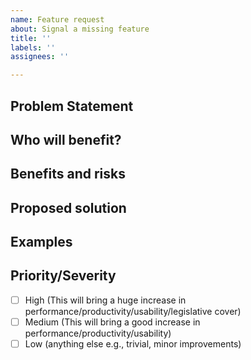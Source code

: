```yaml
---
name: Feature request
about: Signal a missing feature
title: ''
labels: ''
assignees: ''

---
```


## Problem Statement
<!-- What is the issue being faced and needs addressing? !-->

## Who will benefit?
<!-- Will this fix a problem that only one user has, or will it benefit a lot of people !-->

## Benefits and risks
<!-- 
    What benefits does this bring?
        - reduced support issues
        - save error prone manual checks
        - automate labour intensive tasks
        
    What risks might this introduce?
        - May result in more data being shared with staff
        - requires training materials to be updated
        - Involves working with a specific vendor for a fixed period.
!-->

## Proposed solution
<!-- How would you like to see this issue resolved? !-->

## Examples
<!-- Are there any examples of this which exist in other software? !-->

## Priority/Severity
<!-- Delete as appropriate. The priority and severity assigned may be different to this !-->
- [ ] High (This will bring a huge increase in performance/productivity/usability/legislative cover)
- [ ] Medium (This will bring a good increase in performance/productivity/usability)
- [ ] Low (anything else e.g., trivial, minor improvements)
